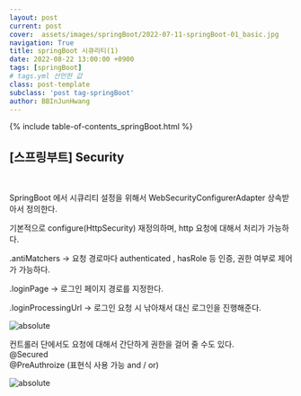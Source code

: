 ```yaml
---
layout: post
current: post
cover:  assets/images/springBoot/2022-07-11-springBoot-01_basic.jpg
navigation: True
title: springBoot 시큐리티(1)
date: 2022-08-22 13:00:00 +0900
tags: [springBoot]  
# tags.yml 선언한 값
class: post-template
subclass: 'post tag-springBoot'
author: BBInJunHwang
---
```


{% include table-of-contents_springBoot.html %}
<br>
<h2>[스프링부트] Security </h2><br>

SpringBoot 에서 시큐리티 설정을 위해서 WebSecurityConfigurerAdapter 상속받아서 정의한다.

기본적으로 configure(HttpSecurity) 재정의하며, http 요청에 대해서 처리가 가능하다.

.antiMatchers
-> 요청 경로마다 authenticated , hasRole 등 인증, 권한 여부로 제어가 가능하다.

.loginPage
-> 로그인 페이지 경로를 지정한다.

.loginProcessingUrl 
-> 로그인 요청 시 낚아채서 대신 로그인을 진행해준다.

<img data-action="zoom" src='{{ "/assets/images/springBoot/springBoot03/ch03_security_config01.PNG" | relative_url }}' alt='absolute'>



컨트롤러 단에서도 요청에 대해서 간단하게 권한을 걸어 줄 수도 있다.<br>
@Secured<br>
@PreAuthroize (표현식 사용 가능 and / or)

<img data-action="zoom" src='{{ "/assets/images/springBoot/springBoot03/ch03_security_config02.PNG" | relative_url }}' alt='absolute'>






